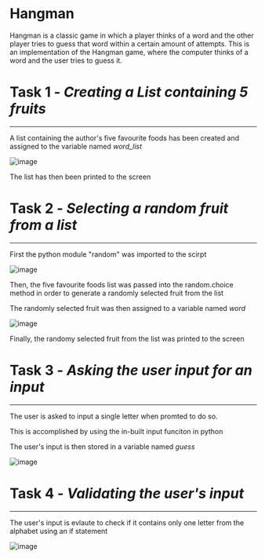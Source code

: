 # Hangman
Hangman is a classic game in which a player thinks of a word and the other player tries to guess that word within a certain amount of attempts.
This is an implementation of the Hangman game, where the computer thinks of a word and the user tries to guess it. 

# Task 1 - *Creating a List containing 5 fruits*

---

A list containing the author's five favourite foods has been created and assigned to the variable named *word_list*

![image](https://user-images.githubusercontent.com/108944731/226412967-a80005c9-3f50-4681-897f-f6cf16a856c3.png)


The list has then been printed to the screen 

# Task 2 - *Selecting a random fruit from a list*

--- 

First the python module "random" was imported to the scirpt 

![image](https://user-images.githubusercontent.com/108944731/226413109-570339e7-b312-4afb-b4c0-dc4dc9e72b8f.png)


Then, the five favourite foods list was passed into the random.choice method in order to generate a randomly selected fruit from the list 

The randomly selected fruit was then assigned to a variable named *word*

![image](https://user-images.githubusercontent.com/108944731/226413216-de4bfa01-8f75-4c2d-b5bd-bd1824c4682f.png)


Finally, the randomy selected fruit from the list was printed to the screen 


# Task 3 - *Asking the user input for an input*

---
The user is asked to input a single letter when promted to do so. 

This is accomplished by using the in-built input funciton in python

The user's input is then stored in a variable named *guess*

![image](https://user-images.githubusercontent.com/108944731/226413290-ef817915-1c6c-4d6d-8c42-62512c9a71b5.png)


# Task 4 - *Validating the user's input*

--- 

The user's input is evlaute to check if it contains only one letter from the alphabet using an if statement 

![image](https://user-images.githubusercontent.com/108944731/226413368-e9731283-b3fb-4980-bd17-af7be8aec354.png)






